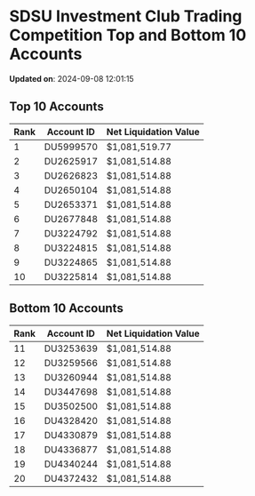 # SDSU Investment Club Trading Competition Top and Bottom 10 Accounts

**Updated on**: 2024-09-08 12:01:15

## Top 10 Accounts
| Rank | Account ID | Net Liquidation Value |
|------|------------|----------------------|
| 1 | DU5999570 | $1,081,519.77 |
| 2 | DU2625917 | $1,081,514.88 |
| 3 | DU2626823 | $1,081,514.88 |
| 4 | DU2650104 | $1,081,514.88 |
| 5 | DU2653371 | $1,081,514.88 |
| 6 | DU2677848 | $1,081,514.88 |
| 7 | DU3224792 | $1,081,514.88 |
| 8 | DU3224815 | $1,081,514.88 |
| 9 | DU3224865 | $1,081,514.88 |
| 10 | DU3225814 | $1,081,514.88 |

## Bottom 10 Accounts
| Rank | Account ID | Net Liquidation Value |
|------|------------|----------------------|
| 11 | DU3253639 | $1,081,514.88 |
| 12 | DU3259566 | $1,081,514.88 |
| 13 | DU3260944 | $1,081,514.88 |
| 14 | DU3447698 | $1,081,514.88 |
| 15 | DU3502500 | $1,081,514.88 |
| 16 | DU4328420 | $1,081,514.88 |
| 17 | DU4330879 | $1,081,514.88 |
| 18 | DU4336877 | $1,081,514.88 |
| 19 | DU4340244 | $1,081,514.88 |
| 20 | DU4372432 | $1,081,514.88 |

